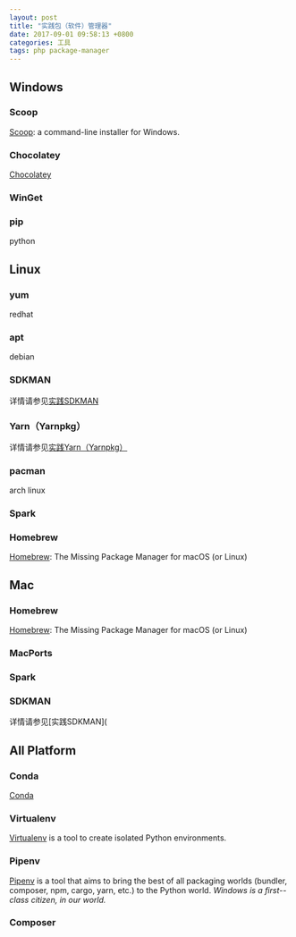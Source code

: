 ```yaml
---
layout: post
title: "实践包（软件）管理器"
date: 2017-09-01 09:58:13 +0800
categories: 工具
tags: php package-manager
---
```


## Windows

### Scoop

[Scoop](https://scoop.sh/): a command-line installer for Windows.

### Chocolatey

[Chocolatey](https://chocolatey.org/)

### WinGet

### pip

python

## Linux

### yum

redhat

### apt

debian

### SDKMAN

详情请参见[实践SDKMAN](/2017/08/07/实践SDKMAN.html)

### Yarn（Yarnpkg）

详情请参见[实践Yarn（Yarnpkg）](/2017/08/07/实践Yarn-Yarnpkg.html)

### pacman

arch linux

### Spark

### Homebrew

[Homebrew](https://brew.sh): The Missing Package Manager for macOS (or Linux)

## Mac

### Homebrew

[Homebrew](https://brew.sh): The Missing Package Manager for macOS (or Linux)

### MacPorts

### Spark

### SDKMAN

详情请参见[实践SDKMAN](

## All Platform

### Conda

[Conda](https://conda.io/en/latest/)

### Virtualenv

[Virtualenv](https://virtualenv.pypa.io/en/latest/) is a tool to create isolated Python environments.

### Pipenv

[Pipenv](https://pypi.org/project/pipenv/) is a tool that aims to bring the best of all packaging worlds (bundler, composer, npm, cargo, yarn, etc.) to the Python world. *Windows is a first--class citizen, in our world.*

### Composer

